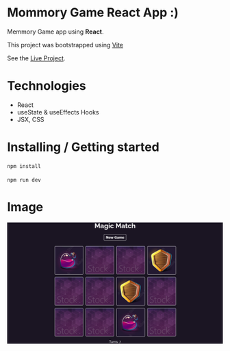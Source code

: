 # Mommory Game React App :)

Memmory Game app using **React**.

This project was bootstrapped using [Vite](https://vitejs.dev/)

See the [Live Project](https://maxjn-memory-game.pages.dev/).

# Technologies

- React
- useState & useEffects Hooks
- JSX, CSS

# Installing / Getting started

```shell
npm install

npm run dev
```

# Image

![Cover](./public/img/index.png)
